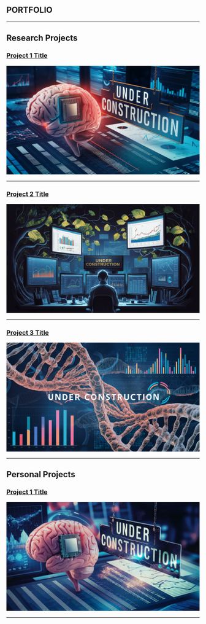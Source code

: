 ## PORTFOLIO

---

## Research Projects

### [Project 1 Title](/sample_page)
<img src="images\underconstruction4.png?raw=true"/>

---
### [Project 2 Title](/pdf/sample_presentation.pdf)
<img src="images\underconstruction1.png?raw=true"/>

---
### [Project 3 Title](http://example.com/)
<img src="images\underconstruction2.png?raw=true"/>

---

## Personal Projects

### [Project 1 Title](/sample_page)
<img src="images\underconstruction3.png?raw=true"/>

---





